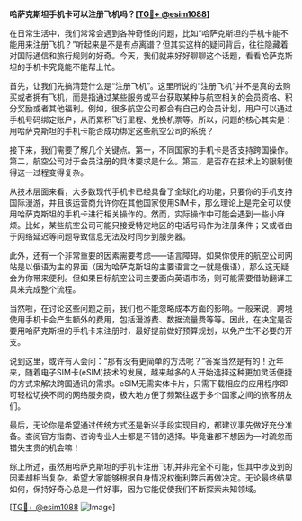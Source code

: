 **哈萨克斯坦手机卡可以注册飞机吗？[[TG💪+ @esim1088](https://t.me/s/esim1088)]**

在日常生活中，我们常常会遇到各种奇怪的问题，比如“哈萨克斯坦的手机卡能不能用来注册飞机？”听起来是不是有点离谱？但其实这样的疑问背后，往往隐藏着对国际通信和旅行规则的好奇。今天，我们就来好好聊聊这个话题，看看哈萨克斯坦的手机卡究竟能不能帮上忙。

首先，让我们先搞清楚什么是“注册飞机”。这里所说的“注册飞机”并不是真的去购买或者拥有飞机，而是指通过某些服务或平台获取某种与航空相关的会员资格、积分奖励或者其他福利。例如，很多航空公司都会有自己的会员计划，用户可以通过手机号码绑定账户，从而累积飞行里程、兑换机票等。所以，问题的核心其实是：用哈萨克斯坦的手机卡能否成功绑定这些航空公司的系统？

接下来，我们需要了解几个关键点。第一，不同国家的手机卡是否支持跨国操作。第二，航空公司对于会员注册的具体要求是什么。第三，是否存在技术上的限制使得这一过程变得复杂。

从技术层面来看，大多数现代手机卡已经具备了全球化的功能，只要你的手机支持国际漫游，并且该运营商允许你在其他国家使用SIM卡，那么理论上是完全可以使用哈萨克斯坦的手机卡进行相关操作的。然而，实际操作中可能会遇到一些小麻烦。比如，某些航空公司可能只接受特定地区的电话号码作为注册条件；又或者由于网络延迟等问题导致信息无法及时同步到服务器。

此外，还有一个非常重要的因素需要考虑——语言障碍。如果你使用的航空公司网站是以俄语为主的界面（因为哈萨克斯坦的主要语言之一就是俄语），那么这无疑会为你带来便利。但如果目标航空公司主要面向英语市场，则可能需要借助翻译工具来完成整个流程。

当然啦，在讨论这些问题之前，我们也不能忽略成本方面的影响。一般来说，跨境使用手机卡会产生额外的费用，包括漫游费、数据流量费等等。因此，在决定是否要用哈萨克斯坦的手机卡来注册时，最好提前做好预算规划，以免产生不必要的开支。

说到这里，或许有人会问：“那有没有更简单的方法呢？”答案当然是有的！近年来，随着电子SIM卡(eSIM)技术的发展，越来越多的人开始选择这种更加灵活便捷的方式来解决跨国通讯的需求。eSIM无需实体卡片，只需下载相应的应用程序即可轻松切换不同的网络服务商，极大地方便了频繁往返于多个国家之间的旅客朋友们。

最后，无论你是希望通过传统方式还是新兴手段实现目的，都建议事先做好充分准备。查阅官方指南、咨询专业人士都是不错的选择。毕竟谁都不想因为一时疏忽而错失宝贵的机会嘛！

综上所述，虽然用哈萨克斯坦的手机卡注册飞机并非完全不可能，但其中涉及到的因素却相当复杂。希望大家能够根据自身情况权衡利弊后再做决定。无论最终结果如何，保持好奇心总是一件好事，因为它能促使我们不断探索未知领域。

[[TG💪+ @esim1088](https://t.me/s/esim1088) ![Image](https://i.postimg.cc/4NQfJmqS/Snipaste-2025-05-13-00-14-12.png)]